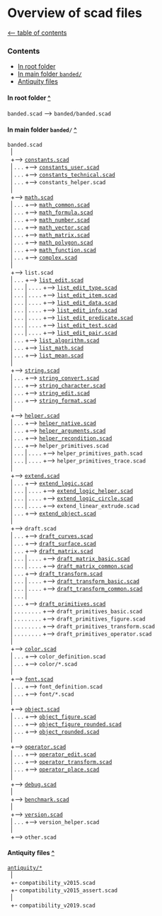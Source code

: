 Overview of scad files
======================

[<-- table of contents](contents.md)

### Contents
[contents]: #contents "Up to Contents"
- [In root folder](#in-root-folder-)
- [In main folder `banded/`](#in-main-folder-banded-)
- [Antiquity files](#antiquity-files-)


#### In root folder [^][contents]
`banded.scad` --> `banded/banded.scad`  

#### In main folder `banded/` [^][contents]
`banded.scad`  
` `|  
` `+--> [`constants.scad`](constants.md "Define some constants")  
` `| . . . +--> [`constants_user.scad`](constants.md#customizable-constants- "Customizable constants")  
` `| . . . +--> [`constants_technical.scad`](constants.md#technical-constants- "Technical constants")  
` `| . . . +--> `constants_helper.scad`  
` `|  
` `+--> [`math.scad`](math.md "Math functions")  
` `| . . . +--> [`math_common.scad`](math.md#more-math-functions- "Various common math functions")  
` `| . . . +--> [`math_formula.scad`](math.md#formula-functions- "Formula functions")  
` `| . . . +--> [`math_number.scad`](math.md#number-functions- "Number functions")  
` `| . . . +--> [`math_vector.scad`](math_vector.md "Vector operations")  
` `| . . . +--> [`math_matrix.scad`](math_matrix.md "Matrix operations")  
` `| . . . +--> [`math_polygon.scad`](math_polygon.md "Polygones and lines operations")  
` `| . . . +--> [`math_function.scad`](math_function.md "Algorithm with function literals")  
` `| . . . +--> [`complex.scad`](math_complex.md "Working with complex numbers")  
` `|  
` `+--> `list.scad`  
` `| . . . +--> [`list_edit.scad`](list.md "Editing lists")  
` `| . . . | . . . . +--> [`list_edit_type.scad`](list.md#different-type-of-data- "Type-dependent access to the content of lists")  
` `| . . . | . . . . +--> [`list_edit_item.scad`](list.md#edit-list-independent-from-the-data- "Edit list independent from the data")  
` `| . . . | . . . . +--> [`list_edit_data.scad`](list.md#edit-list-with-use-of-data-depend-on-type- "Edit list with use of data, type-dependent")  
` `| . . . | . . . . +--> [`list_edit_info.scad`](list.md#get-data-from-list- "Get data from list with use of data, type-dependent")  
` `| . . . | . . . . +--> [`list_edit_predicate.scad`](list.md#edit-list-use-function-literal-on-data- "Edit list, use function literal on data")  
` `| . . . | . . . . +--> [`list_edit_test.scad`](list.md##test-entries-of-lists- "Test entries of lists")  
` `| . . . | . . . . +--> [`list_edit_pair.scad`](list.md#pair-functions- "Pair functions - key-value-pair")  
` `| . . . +--> [`list_algorithm.scad`](list_math.md#algorithm-on-lists- "Algorithm on lists")  
` `| . . . +--> [`list_math.scad`](list.md#math-operation-on_each-list-element- "Math operation on each list element")  
` `| . . . +--> [`list_mean.scad`](list_mean.md "Calculating mean")  
` `|  
` `+--> [`string.scad`](string.md "Functions for edit and convert strings")  
` `| . . . +--> [`string_convert.scad`](string.md#convert-strings- "Convert strings")  
` `| . . . +--> [`string_character.scad`](string.md#convert-and-test-letter-in-strings- "Convert and test letter in strings")  
` `| . . . +--> [`string_edit.scad`](string.md#edit-letter-in-strings- "Edit letter in strings")  
` `| . . . +--> [`string_format.scad`](string.md#format-strings- "Format strings")  
` `|  
` `+--> [`helper.scad`](helper.md "Helper functions")  
` `| . . . +--> [`helper_native.scad`](helper.md#native-helper-functions- "Contains various helper functions")  
` `| . . . +--> [`helper_arguments.scad`](helper.md#helper.md#configure-arguments- "Recondition arguments of functions and modules")  
` `| . . . +--> [`helper_recondition.scad`](helper.md#helper.md#recondition-arguments-of-functions- "Configure arguments from functions or modules to expand further control options")  
` `| . . . +--> `helper_primitives.scad`  
` `| . . . | . . . . +--> `helper_primitives_path.scad`  
` `| . . . | . . . . +--> `helper_primitives_trace.scad`  
` `|  
` `+--> [`extend.scad`](extend.md "Control the level of detail of a mesh")  
` `| . . . +--> [`extend_logic.scad`](extend.md#functions-)  
` `| . . . | . . . . +--> [`extend_logic_helper.scad`](extend.md#convert-values- "Helper functions: convert values, and for internal use")  
` `| . . . | . . . . +--> [`extend_logic_circle.scad`](extend.md#get-fragments-of-a-circle- "Get fragments of a circle")  
` `| . . . | . . . . +--> `extend_linear_extrude.scad`  
` `| . . . +--> [`extend_object.scad`](extend.md#defined-modules-)  
` `|  
` `+--> `draft.scad`  
` `| . . . +--> [`draft_curves.scad`](draft_curves.md "Creates curves in a point list")  
` `| . . . +--> [`draft_surface.scad`](draft_surface.md "Creates surfaces as data list")  
` `| . . . +--> [`draft_matrix.scad`](draft_matrix.md "Generate matrices for affine transformation")  
` `| . . . | . . . . +--> [`draft_matrix_basic.scad`](draft_matrix.md#basic-multmatrix-functions- "Generate matrix like OpenSCAD buildin affine transformation")  
` `| . . . | . . . . +--> [`draft_matrix_common.scad`](draft_matrix.md#more-multmatrix-functions- "Generate matrix for more affine transformations")  
` `| . . . +--> [`draft_transform.scad`](draft_transform.md "Transform functions on point lists for affine transformations")  
` `| . . . | . . . . +--> [`draft_transform_basic.scad`](draft_transform.md#basic-multmatrix-functions- "OpenSCAD buildin transformation on point lists")  
` `| . . . | . . . . +--> [`draft_transform_common.scad`](draft_transform.md#more-multmatrix-functions- "More functions for affine transformations on point lists")  
` `| . . . |  
` `| . . . +--> [`draft_primitives.scad`](draft_primitives.md "Create and edit OpenSCAD primitives in data lists")  
` `| . . . . . . . . +--> `draft_primitives_basic.scad`  
` `| . . . . . . . . +--> `draft_primitives_figure.scad`  
` `| . . . . . . . . +--> `draft_primitives_transform.scad`  
` `| . . . . . . . . +--> `draft_primitives_operator.scad`  
` `|  
` `+--> [`color.scad`](color.md "Convert colors")  
` `| . . . +--> `color_definition.scad`  
` `| . . . +--> `color/*.scad`  
` `|  
` `+--> [`font.scad`](draft_primitives.md#text-)  
` `| . . . +--> `font_definition.scad`  
` `| . . . +--> `font/*.scad`  
` `|  
` `+--> [`object.scad`](object.md "Configurable objects")  
` `| . . . +--> [`object_figure.scad`](object.md#figures- "Modules to create configurable objects")  
` `| . . . +--> [`object_figure_rounded.scad`](object.md#figures-with-chamfered-edges- "Configurable objects with chamfered edges")  
` `| . . . +--> [`object_rounded.scad`](object.md#rounded-edges- "Figures to create rounded edges")  
` `|  
` `+--> [`operator.scad`](operator.md "Transform and edit objects")  
` `| . . . +--> [`operator_edit.scad`](operator.md#edit-and-test-objects- "Various operator to edit and test objects")  
` `| . . . +--> [`operator_transform.scad`](operator.md#transform-operator- "Transform operator for affine transformations")  
` `| . . . +--> [`operator_place.scad`](operator.md#place-objects- "Modules which place objects in specific position")  
` `|  
` `+--> [`debug.scad`](debug.md "Debug modules - make parts and points seeable")  
` `|  
` `+--> [`benchmark.scad`](debug.md#benchmark-function- "Benchmark for functions to measure speed")  
` `|  
` `+--> [`version.scad`](version.md "Functions and modules to manage versioning")  
` `| . . . +--> `version_helper.scad`  
` `|  
` `+--> `other.scad`  

#### Antiquity files [^][contents]
[`antiquity/*`](antiquity.md)  
` `|  
` `+- `compatibility_v2015.scad`  
` `+- `compatibility_v2015_assert.scad`  
` `|  
` `+- `compatibility_v2019.scad`  
